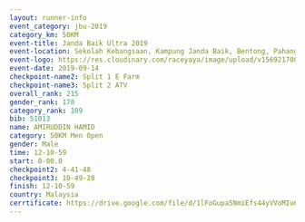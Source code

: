 ```yaml
---
layout: runner-info 
event_category: jbu-2019 
category_km: 50KM 
event-title: Janda Baik Ultra 2019
event-location: Sekolah Kebangsaan, Kampung Janda Baik, Bentong, Pahang, Malaysia 
event-logo: https://res.cloudinary.com/raceyaya/image/upload/v1569217009/logo/janda-baik_vch1pc.jpg 
event-date: 2019-09-14 
checkpoint-name2: Split 1 E Farm 
checkpoint-name3: Split 2 ATV 
overall_rank: 215
gender_rank: 170
category_rank: 109
bib: 51013
name: AMIRUDDIN HAMID
category: 50KM Men Open
gender: Male
time: 12-10-59
start: 0-00.0
checkpoint2: 4-41-48
checkpoint3: 10-49-28
finish: 12-10-59
country: Malaysia
cerrtificate: https://drive.google.com/file/d/1lFoGupa5NmiEfs44yVVoMIu6yzmqhI41/view?usp=sharing
---
```


